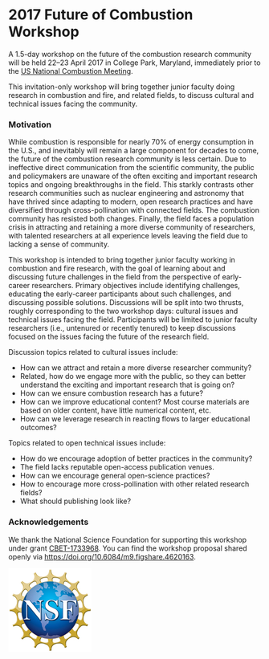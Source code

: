 # 2017 Future of Combustion Workshop

A 1.5-day workshop on the future of the combustion research community will be held 22–23 April 2017 in College Park, Maryland, immediately prior to the [US National Combustion Meeting](http://blog.umd.edu/combustion2017/).

This invitation-only workshop will bring together junior faculty doing research in combustion and fire, and related fields, to discuss cultural and technical issues facing the community.

### Motivation

While combustion is responsible for nearly 70% of energy consumption in the U.S., and inevitably will remain a large component for decades to come, the future of the combustion research community is less certain. Due to ineffective direct communication from the scientific community, the public and policymakers are unaware of the often exciting and important research topics and ongoing breakthroughs in the field. This starkly contrasts other research communities such as nuclear engineering and astronomy that have thrived since adapting to modern, open research practices and have diversified through cross-pollination with connected fields. The combustion community has resisted both changes. Finally, the field faces a population crisis in attracting and retaining a more diverse community of researchers, with talented researchers at all experience levels leaving the field due to lacking a sense of community.

This workshop is intended to bring together junior faculty working in combustion and fire research, with the goal of learning about and discussing future challenges in the field from the perspective of early-career researchers. Primary objectives include identifying challenges, educating the early-career participants about such challenges, and discussing possible solutions. Discussions will be split into two thrusts, roughly corresponding to the two workshop days: cultural issues and technical issues facing the field. Participants will be limited to junior faculty researchers (i.e., untenured or recently tenured) to keep discussions focused on the issues facing the future of the research field.

Discussion topics related to cultural issues include:
 - How can we attract and retain a more diverse researcher community?
 - Related, how do we engage more with the public, so they can better understand the exciting and important research that is going on?
 - How can we ensure combustion research has a future?
 - How can we improve educational content? Most course materials are based on older content, have little numerical content, etc.
 - How can we leverage research in reacting flows to larger educational outcomes?

Topics related to open technical issues include:
 - How do we encourage adoption of better practices in the community?
 - The field lacks reputable open-access publication venues.
 - How can we encourage general open-science practices?
 - How to encourage more cross-pollination with other related research fields?
 - What should publishing look like?

### Acknowledgements

We thank the National Science Foundation for supporting this workshop under grant [CBET-1733968](https://www.nsf.gov/awardsearch/showAward?AWD_ID=1733968&HistoricalAwards=false). You can find the workshop proposal shared openly via <https://doi.org/10.6084/m9.figshare.4620163>.

![NSF logo](/nsf-logo.jpg)
